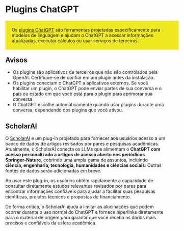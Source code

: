 # Plugins ChatGPT

<div style="width:100%; float:left; background-color:#f0e922; padding:20px; margin: 0; margin-bottom:20px;">Os <a href="https://openai.com/blog/chatgpt-plugins">plugins ChatGPT</a> são ferramentas projetadas especificamente para modelos de linguagem e ajudam o ChatGPT a acessar informações atualizadas, executar cálculos ou usar serviços de terceiros.</div>

## Avisos
- Os plugins são aplicativos de terceiros que não são controlados pela OpenAI. Certifique-se de confiar em um plugin antes da instalação.
- Os plugins conectam o ChatGPT a aplicativos externos. Se você habilitar um plugin, o ChatGPT pode enviar partes de sua conversa e o país ou estado em que você está para o plugin para aprimorar sua conversa.
- O ChatGPT escolhe automaticamente quando usar plugins durante uma conversa, dependendo dos plugins que você ativou.

## ScholarAI

O [ScholarAI](https://www.linkedin.com/company/scholar-ai/) é um plug-in projetado para fornecer aos usuários acesso a um banco de dados de artigos revisados por pares e pesquisas acadêmicas. Atualmente, o ScholarAI conecta os LLMs que alimentam o **ChatGPT com acesso personalizado a artigos de acesso aberto nos periódicos Springer-Nature**, cobrindo uma ampla gama de assuntos, incluindo **ciência, engenharia, tecnologia, humanidades e ciências sociais**. Outras fontes de dados serão adicionadas em breve.

Ao usar este plug-in, os usuários obtêm rapidamente a capacidade de consultar diretamente estudos relevantes revisados por pares para encontrar informações confiáveis para ajudar a facilitar suas pesquisas científicas, projetos técnicos e propostas de financiamento. 

De forma crítica, o ScholarAI ajuda a limitar as alucinações que podem ocorrer durante o uso normal do ChatGPT e fornece hiperlinks diretamente para o material de origem para garantir que você receba os dados mais precisos e confiáveis da esfera acadêmica.
